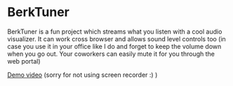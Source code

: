 # BerkTuner

BerkTuner is a fun project which streams what you listen with a cool audio visualizer. It can work cross browser and allows sound level controls too (in case you use it in your office like I do and forget to keep the volume down when you go out. Your coworkers can easily mute it for you through the web portal)

[Demo video][demo] (sorry for not using screen recorder :) )

[demo]: <https://photos.app.goo.gl/XxuRt7wzcDpNCDVo6>
